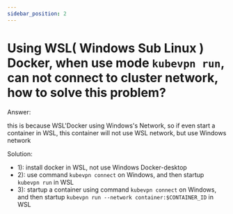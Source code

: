 ```yaml
---
sidebar_position: 2
---
```


# Using WSL( Windows Sub Linux ) Docker, when use mode `kubevpn run`, can not connect to cluster network, how to solve this problem?

Answer:

this is because WSL'Docker using Windows's Network, so if even start a container in WSL, this container will not use WSL
network, but use Windows network

Solution:

- 1): install docker in WSL, not use Windows Docker-desktop
- 2): use command `kubevpn connect` on Windows, and then startup `kubevpn run` in WSL
- 3): startup a container using command `kubevpn connect` on Windows, and then
  startup `kubevpn run --network container:$CONTAINER_ID` in WSL
